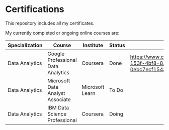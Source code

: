 # Certifications
This repository includes all my certificates.

My currently completed or ongoing online courses are: 

| Specialization  | Course |Institute | Status | Certificate | 
| --- | --- | --- | ---           | --- |
| Data Analytics  |     Google Professional Data Analytics   | Coursera     | Done  |https://www.credly.com/badges/fd896407-153f-4bf8-83ea-0ebc7ecf1543/public_url  |
| Data Analytics  |       Microsoft Data Analyst Associate     | Microsoft Learn  | To Do  |         |
| Data Analytics  |         IBM Data Science Professional        | Coursera  | Doing  |         |

